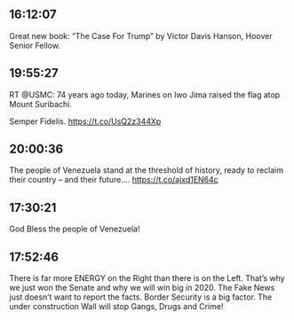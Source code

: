 ## 16:12:07
Great new book: “The Case For Trump” by Victor Davis Hanson, Hoover Senior Fellow.
## 19:55:27
RT @USMC: 74 years ago today, Marines on Iwo Jima raised the flag atop Mount Suribachi.

Semper Fidelis. https://t.co/UsQ2z344Xp
## 20:00:36
The people of Venezuela stand at the threshold of history, ready to reclaim their country – and their future.... https://t.co/ajxd1EN64c
## 17:30:21
God Bless the people of Venezuela!
## 17:52:46
There is far more ENERGY on the Right than there is on the Left. That’s why we just won the Senate and why we will win big in 2020. The Fake News just doesn’t want to report the facts. Border Security is a big factor. The under construction Wall will stop Gangs, Drugs and Crime!

